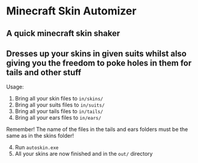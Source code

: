 # Minecraft Skin Automizer
## A quick minecraft skin shaker
## Dresses up your skins in given suits whilst also giving you the freedom to poke holes in them for tails and other stuff

Usage:
1. Bring all your skin files to `in/skins/`
2. Bring all your suits files to `in/suits/`
3. Bring all your tails files to `in/tails/`
3. Bring all your ears files to `in/ears/`

Remember! The name of the files in the tails and ears folders must be the same as in the skins folder!

4. Run `autoskin.exe`
5. All your skins are now finished and in the `out/` directory